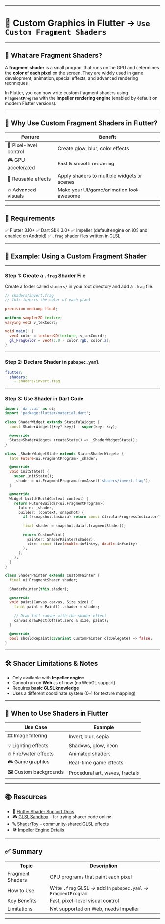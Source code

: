 
---

# 🎨 Custom Graphics in Flutter → `Use Custom Fragment Shaders`

---

## 📌 What are Fragment Shaders?

A **fragment shader** is a small program that runs on the GPU and determines the **color of each pixel** on the screen. They are widely used in game development, animation, special effects, and advanced rendering techniques.

In Flutter, you can now write custom fragment shaders using **`FragmentProgram`** with the **Impeller rendering engine** (enabled by default on modern Flutter versions).

---

## 🚀 Why Use Custom Fragment Shaders in Flutter?

| Feature                | Benefit                                     |
| ---------------------- | ------------------------------------------- |
| 🎇 Pixel-level control | Create glow, blur, color effects            |
| 🎮 GPU accelerated     | Fast & smooth rendering                     |
| 🧩 Reusable effects    | Apply shaders to multiple widgets or scenes |
| 🔥 Advanced visuals    | Make your UI/game/animation look awesome    |

---

## 🧱 Requirements

✅ Flutter 3.10+
✅ Dart SDK 3.0+
✅ Impeller (default engine on iOS and enabled on Android)
✅ `.frag` shader files written in GLSL

---

## 🧪 Example: Using a Custom Fragment Shader

---

### Step 1: Create a `.frag` Shader File

Create a folder called `shaders/` in your root directory and add a `.frag` file.

```glsl
// shaders/invert.frag
// This inverts the color of each pixel

precision mediump float;

uniform sampler2D texture;
varying vec2 v_texCoord;

void main() {
  vec4 color = texture2D(texture, v_texCoord);
  gl_FragColor = vec4(1.0 - color.rgb, color.a);
}
```

---

### Step 2: Declare Shader in `pubspec.yaml`

```yaml
flutter:
  shaders:
    - shaders/invert.frag
```

---

### Step 3: Use Shader in Dart Code

```dart
import 'dart:ui' as ui;
import 'package:flutter/material.dart';

class ShaderWidget extends StatefulWidget {
  const ShaderWidget({Key? key}) : super(key: key);

  @override
  State<ShaderWidget> createState() => _ShaderWidgetState();
}

class _ShaderWidgetState extends State<ShaderWidget> {
  late Future<ui.FragmentProgram> _shader;

  @override
  void initState() {
    super.initState();
    _shader = ui.FragmentProgram.fromAsset('shaders/invert.frag');
  }

  @override
  Widget build(BuildContext context) {
    return FutureBuilder<ui.FragmentProgram>(
      future: _shader,
      builder: (context, snapshot) {
        if (!snapshot.hasData) return const CircularProgressIndicator();

        final shader = snapshot.data!.fragmentShader();

        return CustomPaint(
          painter: ShaderPainter(shader),
          size: const Size(double.infinity, double.infinity),
        );
      },
    );
  }
}

class ShaderPainter extends CustomPainter {
  final ui.FragmentShader shader;

  ShaderPainter(this.shader);

  @override
  void paint(Canvas canvas, Size size) {
    final paint = Paint()..shader = shader;

    // Draw full canvas with the shader effect
    canvas.drawRect(Offset.zero & size, paint);
  }

  @override
  bool shouldRepaint(covariant CustomPainter oldDelegate) => false;
}
```

---

## 🛠 Shader Limitations & Notes

* Only available with **Impeller engine**
* Cannot run on **Web** as of now (no WebGL support)
* Requires **basic GLSL knowledge**
* Uses a different coordinate system (0–1 for texture mapping)

---

## 🧠 When to Use Shaders in Flutter

| Use Case               | Example                         |
| ---------------------- | ------------------------------- |
| 🎞 Image filtering     | Invert, blur, sepia             |
| 💡 Lighting effects    | Shadows, glow, neon             |
| 🔥 Fire/water effects  | Animated shaders                |
| 🎮 Game graphics       | Real-time game effects          |
| 🖼️ Custom backgrounds | Procedural art, waves, fractals |

---

## 📚 Resources

* 📖 [Flutter Shader Support Docs](https://docs.flutter.dev/ui/advanced/shaders)
* 🎮 [GLSL Sandbox](https://glslsandbox.com/) – for trying shader code online
* 🔤 [ShaderToy](https://www.shadertoy.com/) – community-shared GLSL effects
* 🛠 [Impeller Engine Details](https://docs.flutter.dev/perf/impeller)

---

## ✅ Summary

| Topic            | Description                                                    |
| ---------------- | -------------------------------------------------------------- |
| Fragment Shaders | GPU programs that paint each pixel                             |
| How to Use       | Write `.frag` GLSL → add in `pubspec.yaml` → `FragmentProgram` |
| Key Benefits     | Fast, pixel-level visual control                               |
| Limitations      | Not supported on Web, needs Impeller                           |

---
 